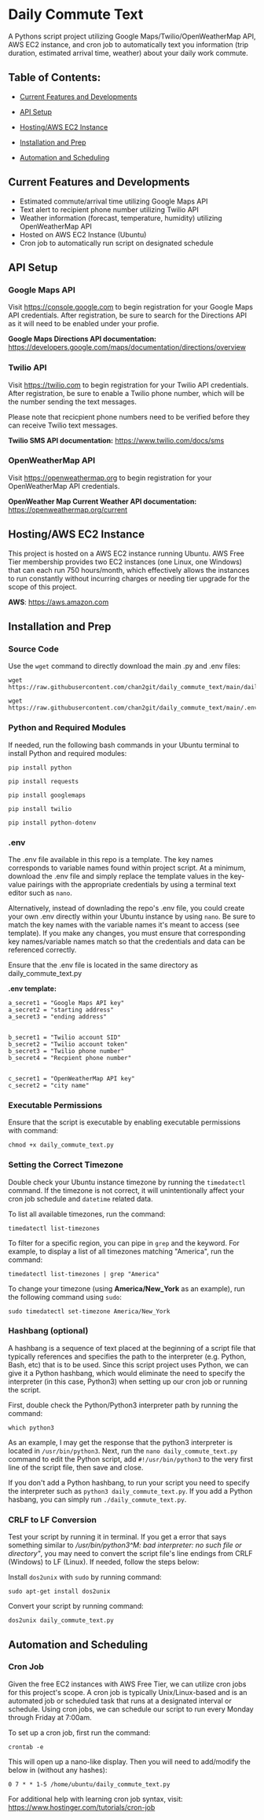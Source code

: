 # Daily Commute Text
A Pythons script project utilizing Google Maps/Twilio/OpenWeatherMap API, AWS EC2 instance, and cron job to automatically text you information (trip duration, estimated arrival time, weather) about your daily work commute.

## **Table of Contents:**
- [Current Features and Developments](https://github.com/chan2git/-daily_commute_text#current-features-and-developments)

- [API Setup](https://github.com/chan2git/daily_commute_text#api-setup)

- [Hosting/AWS EC2 Instance](https://github.com/chan2git/daily_commute_text#hostingaws-ec2-instance)

- [Installation and Prep](https://github.com/chan2git/daily_commute_text#installation-and-prep)

- [Automation and Scheduling](https://github.com/chan2git/daily_commute_text#automation-and-scheduling)





## Current Features and Developments
- Estimated commute/arrival time utilizing Google Maps API
- Text alert to recipient phone number utilizing Twilio API
- Weather information (forecast, temperature, humidity) utilizing OpenWeatherMap API
- Hosted on AWS EC2 Instance (Ubuntu)
- Cron job to automatically run script on designated schedule




## API Setup
### Google Maps API
Visit https://console.google.com to begin registration for your Google Maps API credentials. After registration, be sure to search for the Directions API as it will need to be enabled under your profie.

**Google Maps Directions API documentation:**
https://developers.google.com/maps/documentation/directions/overview


### Twilio API
Visit https://twilio.com to begin registration for your Twilio API credentials. After registration, be sure to enable a Twilio phone number, which will be the number sending the text messages.

Please note that recicpient phone numbers need to be verified before they can receive Twilio text messages.

**Twilio SMS API documentation:**
https://www.twilio.com/docs/sms


### OpenWeatherMap API
Visit https://openweathermap.org to begin registration for your OpenWeatherMap API credentials.

**OpenWeather Map Current Weather API documentation:**
https://openweathermap.org/current




## Hosting/AWS EC2 Instance
This project is hosted on a AWS EC2 instance running Ubuntu. AWS Free Tier membership provides two EC2 instances (one Linux, one Windows) that can each run 750 hours/month, which effectively allows the instances to run constantly without incurring charges or needing tier upgrade for the scope of this project.

**AWS**:
https://aws.amazon.com


## Installation and Prep
### Source Code

Use the `wget` command to directly download the main .py and .env files:
```
wget https://raw.githubusercontent.com/chan2git/daily_commute_text/main/daily_commute_text.py
```
```
wget https://raw.githubusercontent.com/chan2git/daily_commute_text/main/.env
```


### Python and Required Modules
If needed, run the following bash commands in your Ubuntu terminal to install Python and required modules:
```
pip install python
```
```
pip install requests
```

```
pip install googlemaps
```

```
pip install twilio
```
```
pip install python-dotenv
```

### .env
The .env file available in this repo is a template. The key names corresponds to variable names found within project script. At a minimum, download the .env file and simply replace the template values in the key-value pairings with the appropriate credentials by using a terminal text editor such as `nano`.

Alternatively, instead of downlading the repo's .env file, you could create your own .env directly within your Ubuntu instance by using `nano`. Be sure to match the key names with the variable names it's meant to access (see template). If you make any changes, you must ensure that corresponding key names/variable names match so that the credentials and data can be referenced correctly.

Ensure that the .env file is located in the same directory as daily_commute_text.py

**.env template:**
```
a_secret1 = "Google Maps API key"
a_secret2 = "starting address"
a_secret3 = "ending address"


b_secret1 = "Twilio account SID"
b_secret2 = "Twilio account token"
b_secret3 = "Twilio phone number"
b_secret4 = "Recpient phone number"


c_secret1 = "OpenWeatherMap API key"
c_secret2 = "city name"
```


### Executable Permissions
Ensure that the script is executable by enabling executable permissions with command:
```
chmod +x daily_commute_text.py
```





### Setting the Correct Timezone
Double check your Ubuntu instance timezone by running the `timedatectl` command. If the timezone is not correct, it will unintentionally affect your cron job schedule and `datetime` related data.

To list all available timezones, run the command:
```
timedatectl list-timezones
```

To filter for a specific region, you can pipe in `grep` and the keyword. For example, to display a list of all timezones matching "America", run the command:
```
timedatectl list-timezones | grep "America"
```

To change your timezone (using **America/New_York** as an example), run the following command using `sudo`:
```
sudo timedatectl set-timezone America/New_York
```

### Hashbang (optional)
A hashbang is a sequence of text placed at the beginning of a script file that typically references and specifies the path to the interpreter (e.g. Python, Bash, etc) that is to be used. Since this script project uses Python, we can give it a Python hashbang, which would eliminate the need to specify the interpreter (in this case, Python3) when setting up our cron job or running the script.

First, double check the Python/Python3 interpreter path by running the command:
```
which python3
```
As an example, I may get the response that the python3 interpreter is located in `/usr/bin/python3`. Next, run the `nano daily_commute_text.py` command to edit the Python script, add `#!/usr/bin/python3` to the very first line of the script file, then save and close.

If you don't add a Python hashbang, to run your script you need to specify the interpreter such as `python3 daily_commute_text.py`. If you add a Python hasbang, you can simply run `./daily_commute_text.py`.



### CRLF to LF Conversion
Test your script by running it in terminal. If you get a error that says something similar to */usr/bin/python3^M: bad interpreter: no such file or directory"*, you may need to convert the script file's line endings from CRLF (Windows) to LF (Linux). If needed, follow the steps below:

Install `dos2unix` with `sudo` by running command:
```
sudo apt-get install dos2unix
```

Convert your script by running command:
```
dos2unix daily_commute_text.py
```




## Automation and Scheduling
### Cron Job
Given the free EC2 instances with AWS Free Tier, we can utilize cron jobs for this project's scope. A cron job is typically Unix/Linux-based and is an automated job or scheduled task that runs at a designated interval or schedule. Using cron jobs, we can schedule our script to run every Monday through Friday at 7:00am.

To set up a cron job, first run the command:
```
crontab -e
```
This will open up a nano-like display. Then you will need to add/modify the below in (without any hashes):
```
0 7 * * 1-5 /home/ubuntu/daily_commute_text.py
```


For additional help with learning cron job syntax, visit: https://www.hostinger.com/tutorials/cron-job

